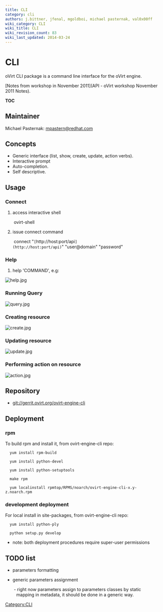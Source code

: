 ```yaml
---
title: CLI
category: cli
authors: j.bittner, jfenal, mgoldboi, michael pasternak, val0x00ff
wiki_category: CLI
wiki_title: CLI
wiki_revision_count: 83
wiki_last_updated: 2014-03-24
---
```


# CLI

oVirt CLI package is a command line interface for the oVirt engine.

[Notes from workshop in November 2011](API - oVirt workshop November 2011 Notes).

__TOC__

## Maintainer

Michael Pasternak: mpastern@redhat.com

## Concepts

*   Generic interface (list, show, create, update, action verbs).
*   Interactive prompt
*   Auto-completion.
*   Self descriptive.

## Usage

### Connect

1. access interactive shell

       ovirt-shell

2. issue connect command

       connect "`[`http://host:port/api`](http://host:port/api)`" "user@domain" "password"

### Help

1. help 'COMMAND', e.g:

![](help.jpg "help.jpg")

### Running Query

![](query.jpg "query.jpg")

### Creating resource

![](create.jpg "create.jpg")

### Updating resource

![](update.jpg "update.jpg")

### Performing action on resource

![](action.jpg "action.jpg")

## Repository

*   <git://gerrit.ovirt.org/ovirt-engine-cli>

## Deployment

### rpm

To build rpm and install it, from ovirt-engine-cli repo:

      yum install rpm-build

      yum install python-devel

      yum install python-setuptools

      make rpm

      yum localinstall rpmtop/RPMS/noarch/ovirt-engine-cli-x.y-z.noarch.rpm

### development deployment

For local install in site-packages, from ovirt-engine-cli repo:

      yum install python-ply

      python setup.py develop

*   note: both deployment procedures require super-user permissions

## TODO list

*   parameters formatting

<!-- -->

*   generic parameters assignment

       - right now parameters assign to parameters classes by static
         mapping in metadata, it should be done in a generic way.

<Category:CLI>
